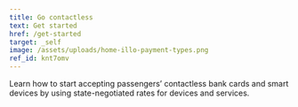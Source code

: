 ```yaml
---
title: Go contactless
text: Get started
href: /get-started
target: _self
image: /assets/uploads/home-illo-payment-types.png
ref_id: knt7omv
---
```

Learn how to start accepting passengers’ contactless bank cards and smart devices by using state-negotiated rates for devices and services.